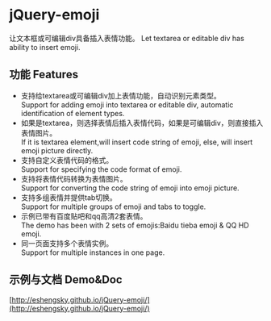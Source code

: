 # jQuery-emoji
让文本框或可编辑div具备插入表情功能。
Let textarea or editable div has ability to insert emoji.

## 功能 Features
* 支持给textarea或可编辑div加上表情功能，自动识别元素类型。  
Support for adding emoji into textarea or editable div, automatic identification of element types.
* 如果是textarea，则选择表情后插入表情代码，如果是可编辑div，则直接插入表情图片。  
If it is textarea element,will insert code string of emoji, else, will insert emoji picture directly.
* 支持自定义表情代码的格式。  
Support for specifying the code format of emoji.
* 支持将表情代码转换为表情图片。  
Support for converting the code string of emoji into emoji picture.
* 支持多组表情并提供tab切换。  
Support for multiple groups of emoji and tabs to toggle.
* 示例已带有百度贴吧和qq高清2套表情。  
The demo has been with 2 sets of emojis:Baidu tieba emoji & QQ HD emoji.
* 同一页面支持多个表情实例。  
Support for multiple instances in one page.

## 示例与文档 Demo&Doc
[http://eshengsky.github.io/jQuery-emoji/](http://eshengsky.github.io/jQuery-emoji/)

